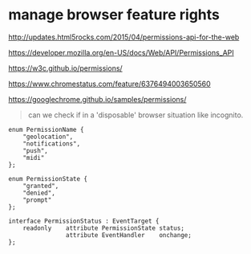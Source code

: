 # manage browser feature rights

http://updates.html5rocks.com/2015/04/permissions-api-for-the-web

https://developer.mozilla.org/en-US/docs/Web/API/Permissions_API

https://w3c.github.io/permissions/

https://www.chromestatus.com/feature/6376494003650560

https://googlechrome.github.io/samples/permissions/

> can we check if in a 'disposable' browser situation like incognito.

```
enum PermissionName {
    "geolocation",
    "notifications",
    "push",
    "midi"
};

enum PermissionState {
    "granted",
    "denied",
    "prompt"
};

interface PermissionStatus : EventTarget {
    readonly    attribute PermissionState status;
                attribute EventHandler    onchange;
};
```
